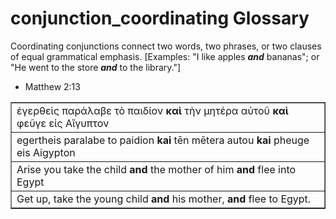 # conjunction_coordinating Glossary
Coordinating conjunctions connect two words, two phrases, or two clauses of equal grammatical emphasis.  [Examples:  "I like apples ***and*** bananas"; or "He went to the store ***and*** to the library."]

* Matthew 2:13
<table border="1" class="docutils">
<colgroup>
<col width="100%" />
</colgroup>
<tbody valign="top">
<tr class="row-odd"><td>ἐγερθεὶς	παράλαβε	τὸ  παιδίον <b>καὶ</b>	τὴν  μητέρα  αὐτοῦ	<b>καὶ</b>	φεῦγε  εἰς	Αἴγυπτον</td>
</tr>
<tr class="row-even"><td>egertheis	paralabe	to  paidion <b>kai</b>	tēn  mētera  autou	<b>kai</b>  pheuge  eis	Aigypton</td>
</tr>
<tr class="row-odd"><td>Arise   you take the child   <b>and</b> the mother  of him  <b>and</b>   flee     into Egypt</td>
</tr>
<tr class="row-even"><td>Get up, take the young child <b>and</b> his mother, <b>and</b> flee to Egypt.</td>
</tr>
</tbody>
</table>
 
